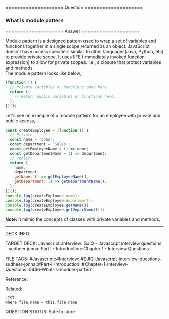 ==================== Question ====================  

### What is module pattern  

==================== Answer ====================  

Module pattern is a designed pattern used to wrap a set of variables and
functions together in a single scope returned as an object. JavaScript doesn't
have access specifiers similar to other languages(Java, Python, etc) to provide
private scope. It uses IIFE (Immediately invoked function expression) to allow
for private scopes. i.e., a closure that protect variables and methods.  
The module pattern looks like below,

```javascript
(function () {
  // Private variables or functions goes here.
  return {
    // Return public variables or functions here.
  };
})();
```

Let's see an example of a module pattern for an employee with private and public
access,

```javascript
const createEmployee = (function () {
  // Private
  const name = 'John';
  const department = 'Sales';
  const getEmployeeName = () => name;
  const getDepartmentName = () => department;
  // Public
  return {
    name,
    department,
    getName: () => getEmployeeName(),
    getDepartment: () => getDepartmentName(),
  };
})();
console.log(createEmployee.name);
console.log(createEmployee.department);
console.log(createEmployee.getName());
console.log(createEmployee.getDepartment());
```

**Note:** It mimic the concepts of classes with private variables and methods.

---

DECK INFO

TARGET DECK: Javascript::Interview::SJIQ - Javascript interview questions -
sudheer jonna::Part I - Introduction::Chapter 1 - Interview Questions

FILE TAGS:
#Javascript::#Interview::#SJIQ-Javascript-interview-questions-sudheer-jonna::#Part-I-Introduction::#Chapter-1-Interview-Questions::#446-What-is-module-pattern

Reference:

Related:

```dataview
LIST
where file.name = this.file.name
```

QUESTION STATUS: Safe to store
